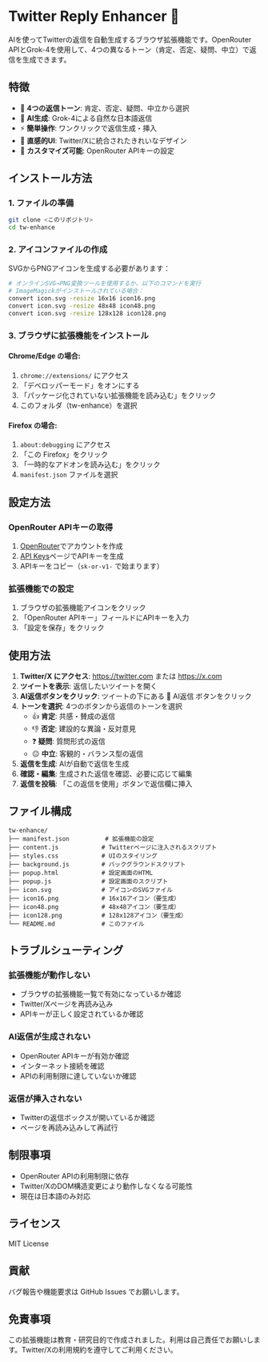 # Twitter Reply Enhancer 🤖

AIを使ってTwitterの返信を自動生成するブラウザ拡張機能です。OpenRouter APIとGrok-4を使用して、4つの異なるトーン（肯定、否定、疑問、中立）で返信を生成できます。

## 特徴

- 🎯 **4つの返信トーン**: 肯定、否定、疑問、中立から選択
- 🤖 **AI生成**: Grok-4による自然な日本語返信
- ⚡ **簡単操作**: ワンクリックで返信生成・挿入
- 🎨 **直感的UI**: Twitter/Xに統合されたきれいなデザイン
- 🔧 **カスタマイズ可能**: OpenRouter APIキーの設定

## インストール方法

### 1. ファイルの準備
```bash
git clone <このリポジトリ>
cd tw-enhance
```

### 2. アイコンファイルの作成
SVGからPNGアイコンを生成する必要があります：

```bash
# オンラインSVG→PNG変換ツールを使用するか、以下のコマンドを実行
# ImageMagickがインストールされている場合：
convert icon.svg -resize 16x16 icon16.png
convert icon.svg -resize 48x48 icon48.png
convert icon.svg -resize 128x128 icon128.png
```

### 3. ブラウザに拡張機能をインストール

#### Chrome/Edge の場合:
1. `chrome://extensions/` にアクセス
2. 「デベロッパーモード」をオンにする
3. 「パッケージ化されていない拡張機能を読み込む」をクリック
4. このフォルダ（tw-enhance）を選択

#### Firefox の場合:
1. `about:debugging` にアクセス
2. 「この Firefox」をクリック
3. 「一時的なアドオンを読み込む」をクリック
4. `manifest.json` ファイルを選択

## 設定方法

### OpenRouter APIキーの取得
1. [OpenRouter](https://openrouter.ai/)でアカウントを作成
2. [API Keys](https://openrouter.ai/keys)ページでAPIキーを生成
3. APIキーをコピー（`sk-or-v1-` で始まります）

### 拡張機能での設定
1. ブラウザの拡張機能アイコンをクリック
2. 「OpenRouter APIキー」フィールドにAPIキーを入力
3. 「設定を保存」をクリック

## 使用方法

1. **Twitter/X にアクセス**: https://twitter.com または https://x.com
2. **ツイートを表示**: 返信したいツイートを開く
3. **AI返信ボタンをクリック**: ツイートの下にある 🤖 AI返信 ボタンをクリック
4. **トーンを選択**: 4つのボタンから返信のトーンを選択
   - 👍 **肯定**: 共感・賛成の返信
   - 👎 **否定**: 建設的な異論・反対意見
   - ❓ **疑問**: 質問形式の返信
   - 😐 **中立**: 客観的・バランス型の返信
5. **返信を生成**: AIが自動で返信を生成
6. **確認・編集**: 生成された返信を確認、必要に応じて編集
7. **返信を投稿**: 「この返信を使用」ボタンで返信欄に挿入

## ファイル構成

```
tw-enhance/
├── manifest.json          # 拡張機能の設定
├── content.js            # Twitterページに注入されるスクリプト
├── styles.css            # UIのスタイリング
├── background.js         # バックグラウンドスクリプト
├── popup.html            # 設定画面のHTML
├── popup.js              # 設定画面のスクリプト
├── icon.svg              # アイコンのSVGファイル
├── icon16.png            # 16x16アイコン（要生成）
├── icon48.png            # 48x48アイコン（要生成）
├── icon128.png           # 128x128アイコン（要生成）
└── README.md             # このファイル
```

## トラブルシューティング

### 拡張機能が動作しない
- ブラウザの拡張機能一覧で有効になっているか確認
- Twitter/Xページを再読み込み
- APIキーが正しく設定されているか確認

### AI返信が生成されない
- OpenRouter APIキーが有効か確認
- インターネット接続を確認
- APIの利用制限に達していないか確認

### 返信が挿入されない
- Twitterの返信ボックスが開いているか確認
- ページを再読み込みして再試行

## 制限事項

- OpenRouter APIの利用制限に依存
- Twitter/XのDOM構造変更により動作しなくなる可能性
- 現在は日本語のみ対応

## ライセンス

MIT License

## 貢献

バグ報告や機能要求は GitHub Issues でお願いします。

## 免責事項

この拡張機能は教育・研究目的で作成されました。利用は自己責任でお願いします。Twitter/Xの利用規約を遵守してご利用ください。